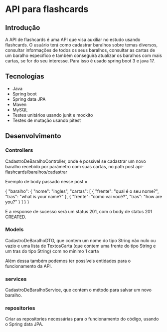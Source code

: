 # API para flashcards

## Introdução

A API de flashcards é uma API que visa auxiliar no estudo usando flashcards. O usuário terá como cadastrar baralhos sobre temas diversos, consultar informações de todos os seus baralhos, consultar as cartas de um baralho específico e também conseguirá atualizar os baralhos com mais cartas, se for do seu interesse. Para isso é usado spring boot 3 e java 17.

## Tecnologias

* Java
* Spring boot
* Spring data JPA
* Maven
* MySQL
* Testes unitários usando junit e mockito
* Testes de mutação usando pitest

## Desenvolvimento

### Controllers

CadastroDeBaralhoController, onde é possível se cadastrar um novo baralho recebido por parâmetro com suas cartas, no path post api-flashcards/baralhos/cadastrar

Exemplo de body passado nesse post =

{
    "baralho": {
        "nome": "ingles",
        "cartas": [
            {
                "frente": "qual é o seu nome?",
                "tras": "what is your name?"
            },
            {
                "frente": "como vai você?",
                "tras": "how are you?"
            }
        ]
    }
}

E a response de sucesso será um status 201, com o body de status 201 CREATED.

### Models

CadastroDeBaralhoDTO, que contem um nome do tipo String não nulo ou vazio e uma lista de TextosCarta (que contem uma frente do tipo String e um tras do tipo String) com no mínimo 1 carta

Além dessa também podemos ter possíveis entidades para o funcionamento da API.

### services

CadastroDeBaralhoService, que contem o método para salvar um novo baralho.

### repositories

Criar as repositories necessárias para o funcionamento do código, usando o Spring data JPA.

